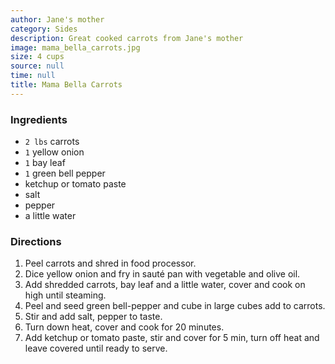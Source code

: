 ```yaml
---
author: Jane's mother
category: Sides
description: Great cooked carrots from Jane's mother
image: mama_bella_carrots.jpg
size: 4 cups
source: null
time: null
title: Mama Bella Carrots
---
```




### Ingredients

* `2 lbs` carrots
* `1` yellow onion
* `1` bay leaf
* `1` green bell pepper
* ketchup or tomato paste
* salt
* pepper
* a little water

### Directions

1. Peel carrots and shred in food processor. 
2. Dice yellow onion and fry in sauté pan with vegetable and olive oil. 
3. Add shredded carrots, bay leaf and a little water, cover and cook on high until steaming.
4. Peel and seed green bell-pepper and cube in large cubes add to carrots. 
5. Stir and add salt, pepper to taste. 
6. Turn down heat, cover and cook for 20 minutes.
7. Add ketchup or tomato paste, stir and cover for 5 min, turn off heat and leave covered until ready to serve.